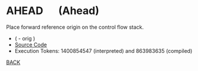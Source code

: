 # AHEAD &emsp; (Ahead)
Place forward reference origin on the control flow stack.
* ( - orig )
* [Source Code](../words/tools_ext/Ahead.cs)
* Execution Tokens: 1400854547 (interpreted) and 863983635 (compiled)


[BACK](builtins.md#Ahead)

